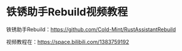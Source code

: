# 铁锈助手Rebuild视频教程

铁锈助手Rebuild：https://github.com/Cold-Mint/RustAssistantRebuild

视频教程在：https://space.bilibili.com/1383759192
